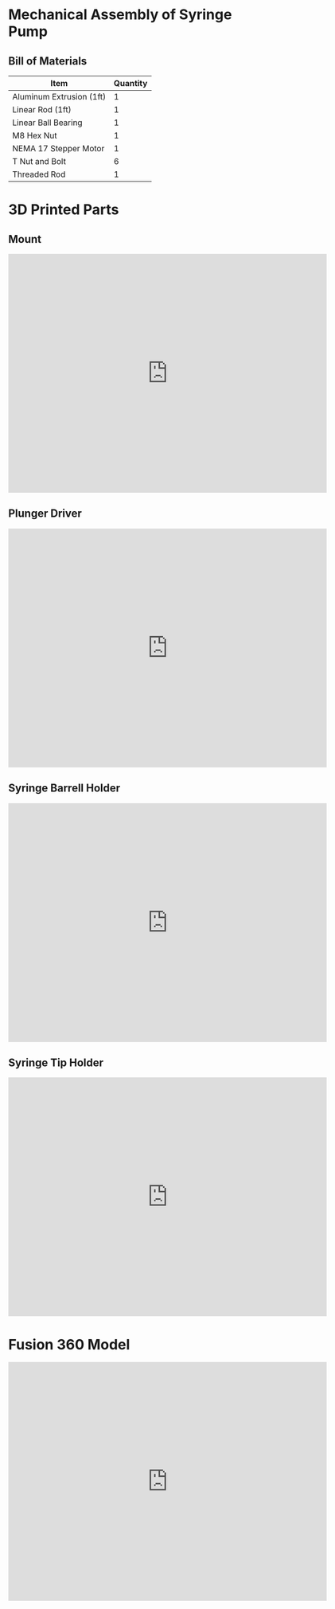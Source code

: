 # Mechanical Assembly of Syringe Pump

## Bill of Materials

Item         | Quantity
------------ | -------------
Aluminum Extrusion (1ft) | 1
Linear Rod (1ft) | 1
Linear Ball Bearing | 1
M8 Hex Nut | 1
NEMA 17 Stepper Motor | 1
T Nut and Bolt | 6
Threaded Rod | 1

# 3D Printed Parts

## Mount
<iframe src="https://vanderbilt422.autodesk360.com/shares/public/SH56a43QTfd62c1cd968b6834d8d52d2cc5b?mode=embed" width="640" height="480" allowfullscreen="true" webkitallowfullscreen="true" mozallowfullscreen="true"  frameborder="0"></iframe>

## Plunger Driver
<iframe src="https://vanderbilt422.autodesk360.com/shares/public/SH56a43QTfd62c1cd968c39858be8654829a?mode=embed" width="640" height="480" allowfullscreen="true" webkitallowfullscreen="true" mozallowfullscreen="true"  frameborder="0"></iframe>

## Syringe Barrell Holder
<iframe src="https://vanderbilt422.autodesk360.com/shares/public/SH56a43QTfd62c1cd968c87037b925901fec?mode=embed" width="640" height="480" allowfullscreen="true" webkitallowfullscreen="true" mozallowfullscreen="true"  frameborder="0"></iframe>

## Syringe Tip Holder
<iframe src="https://vanderbilt422.autodesk360.com/shares/public/SH56a43QTfd62c1cd9686b28085082d0d372?mode=embed" width="640" height="480" allowfullscreen="true" webkitallowfullscreen="true" mozallowfullscreen="true"  frameborder="0"></iframe>

# Fusion 360 Model

<iframe src="https://vanderbilt422.autodesk360.com/shares/public/SH56a43QTfd62c1cd968334c59b05803075a?mode=embed" width="640" height="480" allowfullscreen="true" webkitallowfullscreen="true" mozallowfullscreen="true"  frameborder="0"></iframe>
